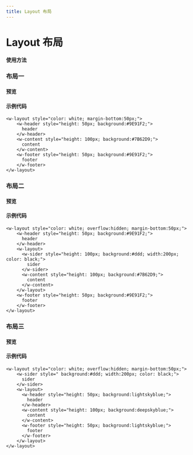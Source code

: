 ```yaml
---
title: Layout 布局
---
```

# Layout 布局

**使用方法**

### 布局一

#### 预览

<ClientOnly>
<layout-demo-1></layout-demo-1>
</ClientOnly>

#### 示例代码

```vue
<w-layout style="color: white; margin-bottom:50px;">
    <w-header style="height: 50px; background:#9E91F2;">
      header
    </w-header>
    <w-content style="height: 100px; background:#7B62D9;">
      content
    </w-content>
    <w-footer style="height: 50px; background:#9E91F2;">
      footer
    </w-footer>
</w-layout>
```

### 布局二

#### 预览

<ClientOnly>
<layout-demo-2></layout-demo-2>
</ClientOnly>

#### 示例代码

```vue
<w-layout style="color: white; overflow:hidden; margin-bottom:50px;">
    <w-header style="height: 50px; background:#9E91F2;">
      header
    </w-header>
    <w-layout>
      <w-sider style="height: 100px; background:#ddd; width:200px; color: black;">
        sider
      </w-sider>
      <w-content style="height: 100px; background:#7B62D9;">
        content
      </w-content>
    </w-layout>
    <w-footer style="height: 50px; background:#9E91F2;">
      footer
    </w-footer>
</w-layout>
```

### 布局三

#### 预览

<ClientOnly>
<layout-demo-3></layout-demo-3>
</ClientOnly>

#### 示例代码

```vue
<w-layout style="color: white; overflow:hidden; margin-bottom:50px;">
    <w-sider style=" background:#ddd; width:200px; color: black;">
      sider
    </w-sider>
    <w-layout>
      <w-header style="height: 50px; background:lightskyblue;">
        header
      </w-header>
      <w-content style="height: 100px; background:deepskyblue;">
        content
      </w-content>
      <w-footer style="height: 50px; background:lightskyblue;">
        footer
      </w-footer>
    </w-layout>
</w-layout>
```